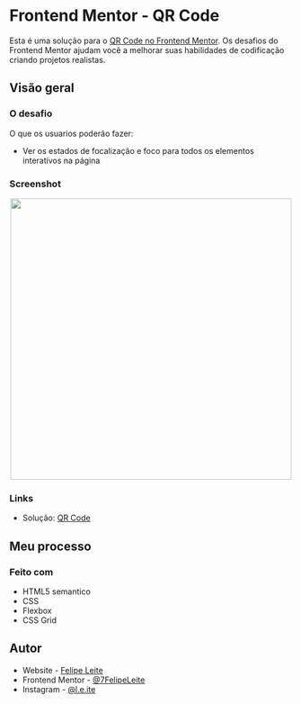 # Frontend Mentor - QR Code

Esta é uma solução para o [QR Code no Frontend Mentor](https://www.frontendmentor.io/challenges/qr-code-component-iux_sIO_H/hub). Os desafios do Frontend Mentor ajudam você a melhorar suas habilidades de codificação criando projetos realistas.

## Visão geral

### O desafio

O que os usuarios poderão fazer:

- Ver os estados de focalização e foco para todos os elementos interativos na página

### Screenshot
<div align="center">
<img src="design/index.html.png" width="500px">
</div>

### Links
- Solução: [QR Code](https://7felipeleite.github.io/mini-projetos/qr-code/)

## Meu processo

### Feito com

- HTML5 semantico
- CSS
- Flexbox
- CSS Grid


## Autor

- Website - [Felipe Leite](https://github.com/7FelipeLeite)
- Frontend Mentor - [@7FelipeLeite](https://www.frontendmentor.io/profile/7FelipeLeite)
- Instagram - [@l.e.ite](https://www.instagram.com/l.e.ite)

